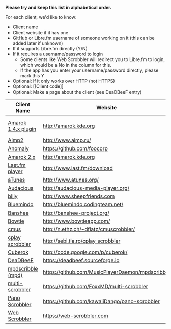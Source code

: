<!--- 

Please do not make large edits to this page and leave it without the columns it already has.

-->

**Please try and keep this list in alphabetical order.**

For each client, we'd like to know:

* Client name
* Client website if it has one
* GitHub or Libre.fm username of someone working on it (this can be added later if unknown) 
* If it supports Libre.fm directly (Y/N)
* If it requires a username/password to login
  * Some clients like Web Scrobbler will redirect you to Libre.fm to login, which would be a No in the column for this. 
  * If the app has you enter your username/password directly, please mark this Y
* Optional: If it only works over HTTP (not HTTPS)
* Optional: [[Client code]]
* Optional: Make a page about the client (see DeaDBeeF entry)

<!-- Keep URLs reasonable short, link to them if needed) --> 

| Client Name | Website | Developer Username | Libre.fm supported? | Username/Password? | HTTP-Only? | Client Code |
| ------------| ------- | ------------------ | ------------------- | ------------------ | ----------- |  ----------- |
| [Amarok 1.4.x plugin](http://amarok.kde.org/) | http://amarok.kde.org | @esdaniel (based on AmarokNotify) | Yes | Yes | No | amk |
| [Aimp2](http://www.aimp.ru/) | http://www.aimp.ru/ | N/A | No | No | No | amp |
| [Anomaly](https://github.com/foocorp/hacienda/wiki/Clients) | https://github.com/foocorp | N/A | Yes | Yes | No | amy |
| [Amarok 2.x](http://amarok.kde.org/) | http://amarok.kde.org | N/A | Yes | Yes | No | ark |
| [Last.fm player](http://www.last.fm/download) | http://www.last.fm/download | N/A | No | Yes | No | ass |
| [aTunes](http://www.atunes.org/) | http://www.atunes.org/ | @rafelico | Yes | Yes | No | atu |
| [Audacious](http://audacious-media-player.org/) | http://audacious-media-player.org/ | @audacious-dev | Yes | Yes | No | aud |
| [billy](http://www.sheepfriends.com/?page=billy) | http://www.sheepfriends.com | N/A | No | No | No | bil |
| [Bluemindo](http://bluemindo.codingteam.net/) | http://bluemindo.codingteam.net/ | @deimosfr | Yes | Yes | No | blu |
| [Banshee](http://banshee-project.org/) | http://banshee-project.org/ | @banshee-dev | Yes | Yes | No | bsh |
| [Bowtie](http://www.bowtieapp.com/) | http://www.bowtieapp.com/ | N/A | No | No | No | bwt |
| [cmus](http://n.ethz.ch/%7edflatz/cmuscrobbler/) | http://n.ethz.ch/~dflatz/cmuscrobbler/ | @dflatz | Yes | Yes | No | cmu |
| [cplay scrobbler](http://sebi.tla.ro/cplay_scrobbler) | http://sebi.tla.ro/cplay_scrobbler | @sebitla | Yes | Yes | No | cpl |
| [Cuberok](http://code.google.com/p/cuberok/) | http://code.google.com/p/cuberok/ | N/A | Yes | Yes | No | cub |
| [DeaDBeeF](https://deadbeef.sourceforge.io) | https://deadbeef.sourceforge.io | N/A | Yes | Yes | No | ddb |
| [mpdscribble (mpd)](https://github.com/MusicPlayerDaemon/mpdscribble) | https://github.com/MusicPlayerDaemon/mpdscribble | @MaxKellermann | Yes | Yes | No | mdc |
| [multi-scrobbler](https://github.com/FoxxMD/multi-scrobbler) | https://github.com/FoxxMD/multi-scrobbler | @FoxxMD | No | No | No | N/A |
| [Pano Scrobbler](https://github.com/kawaiiDango/pano-scrobbler) | https://github.com/kawaiiDango/pano-scrobbler | @kawaiiDango | Yes | No | Yes | pns |
| [Web Scrobbler](https://web-scrobbler.com) | https://web-scrobbler.com | @web-scrobbler-dev | Yes | No | Yes | N/A |
